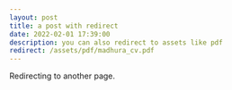 ```yaml
---
layout: post
title: a post with redirect
date: 2022-02-01 17:39:00
description: you can also redirect to assets like pdf
redirect: /assets/pdf/madhura_cv.pdf
---
```


Redirecting to another page.
